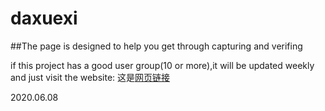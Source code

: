 # daxuexi

##The page is designed to help you get through capturing and verifing

if this project has a good user group(10 or more),it will be updated weekly and just visit the website:
这是[网页链接](https://alexgreenal.github.io/daxuexi/page.html "")

2020.06.08
